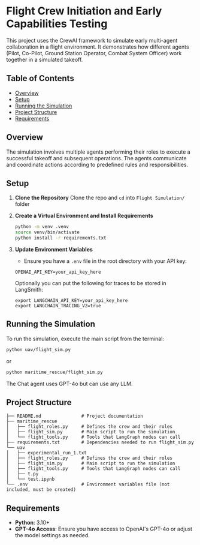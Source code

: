 
# Flight Crew Initiation and Early Capabilities Testing

This project uses the CrewAI framework to simulate early multi-agent collaboration in a flight environment. It demonstrates how different agents (Pilot, Co-Pilot, Ground Station Operator, Combat System Officer) work together in a simulated takeoff.

## Table of Contents
- [Overview](#overview)
- [Setup](#setup)
- [Running the Simulation](#running-the-simulation)
- [Project Structure](#project-structure)
- [Requirements](#requirements)

## Overview
The simulation involves multiple agents performing their roles to execute a successful takeoff and subsequent operations. The agents communicate and coordinate actions according to predefined rules and responsibilities.

## Setup

1. **Clone the Repository**
   Clone the repo and `cd` into `Flight Simulation/` folder

2. **Create a Virtual Environment and Install Requirements**
   ```bash
   python -m venv .venv
   source venv/bin/activate
   python install -r requirements.txt
   ```

3. **Update Environment Variables**
   - Ensure you have a `.env` file in the root directory with your API key:
   ```
   OPENAI_API_KEY=your_api_key_here
   ```
   Optionally you can put the following for traces to be stored in LangSmith:
   ```
   export LANGCHAIN_API_KEY=your_api_key_here
   export LANGCHAIN_TRACING_V2=true
   ```

## Running the Simulation
To run the simulation, execute the main script from the terminal:

```bash
python uav/flight_sim.py
```
or
```bash
python maritime_rescue/flight_sim.py
```

The Chat agent uses GPT-4o but can use any LLM.

## Project Structure

```
├── README.md               # Project documentation
├── maritime_rescue
│   ├── flight_roles.py     # Defines the crew and their roles
│   ├── flight_sim.py       # Main script to run the simulation
│   └── flight_tools.py     # Tools that LangGraph nodes can call
├── requirements.txt        # Dependencies needed to run flight_sim.py
└── uav
│   ├── experimental_run_1.txt
│   ├── flight_roles.py     # Defines the crew and their roles
│   ├── flight_sim.py       # Main script to run the simulation
│   ├── flight_tools.py     # Tools that LangGraph nodes can call
│   ├── t.py
│   └── test.ipynb
└── .env                    # Environment variables file (not included, must be created)
```

## Requirements

- **Python**: 3.10+
- **GPT-4o Access**: Ensure you have access to OpenAI's GPT-4o or adjust the model settings as needed.
